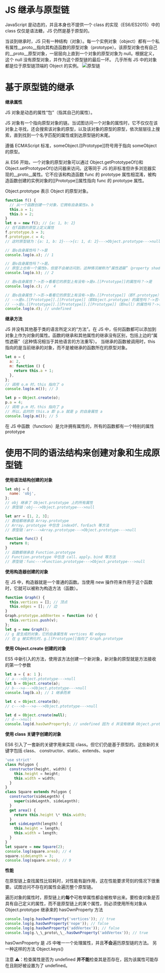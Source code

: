 # JS 继承与原型链

JavaScript 是动态的，并且本身也不提供一个 class 的实现（ES6/ES2015）中的 class 仅仅是语法糖，JS 仍然是基于原型的。

当谈到继承时，JS 只有一种结构（对象）。每一个实例对象（object）都有一个私有属性\_\_proto\_\_指向其构造函数的原型对象（prototype）。该原型对象也有自己的\_\_proto\_\_原型对象，一层层向上直到一个对象的原型对象为 null。根据定义，这个 null 没有原型对象，并作为这个原型链的最后一环。
几乎所有 JS 中的对象都是位于原型链顶端的 Object 的实例。
![原型链](https://raw.githubusercontent.com/SH-dxj-SF/MyRepo/master/images/prototypeChain.png)

# 基于原型链的继承

**继承属性**

JS 对象是动态的属性“包”（指其自己的属性）。

JS 对象有一个指向原型对象的链。当试图访问一个对象的属性时，它不仅仅在该对象上寻找，还会搜索该对象的原型，以及该对象的原型的原型，依次层层往上搜索，直到找到一个名字匹配的属性或到达原型链的末尾。

遵循 ECMAScript 标准，someObject.[[Prototype]]符号用于指向 someObject 的原型。

从 ES6 开始，一个对象的原型对象可以通过 Object.getPrototypeOf()和 Object.setPrototypeOf()访问器来访问。这等同于 JS 的非标准但许多浏览器实现的\_\_proto\_\_属性。它不应该和构造函数 func 的 prototype 属性相混淆，被构造函数创建的实例对象的[[Prototype]]属性指向 func 的 prototype 属性。

Object.prototype 表示 Object 的原型对象。

```js
function f() {
  // 从一个函数创建一个对象，它拥有自身属性a、b
  this.a = 1;
  this.b = 2;
}
let o = new f(); // {a: 1, b: 2}
// 在f函数的原型上定义属性
f.prototype.b = 3;
f.prototype.c = 4;
// 这时原型链为：{a: 1, b: 2}--->{c: 1, d: 2}--->Object.prototype--->null

// 是o自身属性吗？->是
console.log(o.a); // 1

// 是o自身属性吗？->是。
// 原型上也有一个属性b，但是不会被访问到，这种情况被称为“属性遮蔽”（property shadowing）
console.log(o.b); // 2

// 是o自身属性？->否->看看它的原型上有没有->是o.[[Prototype]]的属性吗？->是
console.log(o.c); //  4

// 是o自身属性？->否->看看它的原型上有没有->是o.[[Prototype]]（即f.prototype）的属性吗？->否--
// -->是o.[[Prototype]].[[Prototype]]（即Object.prototype）的属性吗？->否--
// -->是o.[[Prototype]].[[Prototype]].[[Prototype]]（即null）的属性吗？->否
console.log(o.d); // undefined
```

**继承方法**

JS 并没有其他基于类的语言所定义的“方法”。在 JS 中，任何函数都可以添加到对象上作为对象的属性。函数的继承和其他属性的继承没有区别，包括上边的“属性遮蔽”（这种情况相当于其他语言的方法重写）。
当继承的函数被调用时，this 指向的是当前继承的对象，而不是被继承的函数所在的原型对象。

```js
let o = {
  a: 2,
  m: function () {
    return this.a + 1;
  },
};
// 调用 o.m 时，this 指向了 o
console.log(o.m()); // 3

let p = Object.create(o);
p.a = 4;
// 调用 p.m 时，this 指向了 p
// 所以，此时的 this.a 即 p.a 就是 p 的自身属性 a
console.log(p.m()); // 5
```

在 JS 中函数（function）是允许拥有属性的，所有的函数都有一个特别的属性 prototype

# 使用不同的语法结构来创建对象和生成原型链

**使用语法结构创建的对象**

```js
let obj = {
  name: 'obj',
};
// obj 继承了 Object.prototype 上的所有属性
// 原型链：obj--->Object.prototype--->null

let arr = [1, 2, 3];
// 数组都继承自 Array.prototype
// Array。prototype 中包含 indexOf、forEach 等方法
// 原型链：arr--->Array.prototype--->Object.prototype--->null

function func() {
  return 0;
}
// 函数都继承自 Function.prototype
// Function.prototype 中包含 call、apply、bind 等方法
// 原型链：func--->Function.prototype--->Object.prototype--->null
```

**使用构造器创建的对象**

在 JS 中，构造器就是一个普通的函数。当使用 new 操作符来作用于这个函数时，它就可以被称为构造方法（函数）。

```js
function Graph() {
  this.vertices = []; // 顶点
  this.edges = []; // 边
}
Graph.prototype.addVertex = function (v) {
  this.vertices.push(v);
};
let g = new Graph();
// g 是生成的对象，它的自身属性有 vertices 和 edges
// 在 g 被实例化时，g.[[Prototype]]指向了 Graph.prototype
```

**使用 Object.create 创建的对象**

ES5 中新引入的方法，使用该方法创建一个新对象，新对象的原型就是方法接收的第一个参数

```js
let a = { a: 1 };
// a--->Object.ptototype--->null
let b = Object.create(a);
// b--->a--->Object.ptototype--->null
console.log(b.a); // 1 继承而来

let c = Object.create(b);
// c--->b--->a--->Object.ptototype--->null

let d = Object.create(null);
// d--->null
console.log(d.hasOwnProperty); // undefined 因为 d 并没有继承 Object.prototype
```

**使用 class 关键字创建的对象**

ES6 引入了一套新的关键字用来实现 class。但它们仍是基于原型的。这些新的关键字包括 class、
constructor、static、extends、super

```js
'use strict'
class Polygon {
  constructor(height, width) {
    this.height = height;
    this.width = width;
  }
}
class Square extends Polygon {
  constructor(sideLegnth) {
    super(sideLegnth, sideLegnth);
  }
  get area() {
    return this.height \* this.width;
  }
  set sideLegnth(length) {
    this.height = length;
    this.width = length;
  }
}
let square = new Square(2);
console.log(square.area); // 4
square.sideLength = 3;
console.log(square.area); // 9
```

**性能**

在原型链上查找属性比较耗时，对性能有副作用，这在性能要求苛刻的情况下很重要。试图访问不存在的属性会遍历整个原型链。

遍历对象的属性时，原型链上的**每个**可枚举属性都会被枚举出来。要检查对象是否具有自己定义的属性，而不是原型链上的某个属性，则必须使用所有对象从 Object.prototype 继承来的 hasOwnProperty 方法

```js
console.log(g.hasOwnProperty('vertices')); // true
console.log(g.hasOwnProperty('nope')); // false
console.log(g.hasOwnProperty('addVertex')); // false
console.log(g.\_\_proto\_\_.hasOwnProperty('addVertex')); // true
```

hasOwnProperty 是 JS 中唯一一个处理属性，并且**不会**遍历原型链的方法。
另一种这样的方法 Object.keys()

注意 ⚠️：检查属性是否为 undefined **并不能**检查其是否存在，因为该属性可能存在且刚好被设置为了 undefined。
